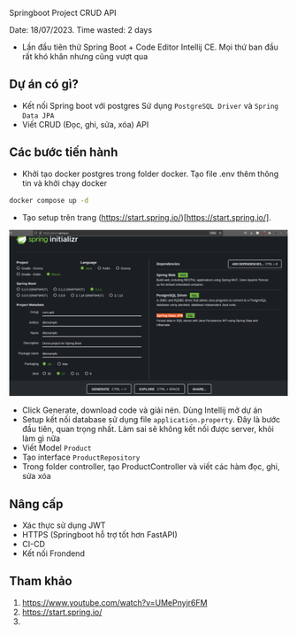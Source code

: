 Springboot Project CRUD API

Date: 18/07/2023. Time wasted: 2 days

- Lần đầu tiên thử Spring Boot + Code Editor Intellij CE. Mọi thứ ban đầu rất khó khăn nhưng cũng vượt qua
## Dự án có gì?
- Kết nối Spring boot với postgres Sử dụng `PostgreSQL Driver` và `Spring Data JPA`
- Viết CRUD (Đọc, ghi, sửa, xóa) API 


## Các bước tiến hành
- Khởi tạo docker postgres trong folder docker. Tạo file .env thêm thông tin và khởi chạy docker

```bash
docker compose up -d
```
- Tạo setup trên trang (https://start.spring.io/)[https://start.spring.io/]. 

![Khởi tạo](img/spring-init.png)

- Click Generate, download code và giải nén. Dùng Intellij mở dự án
- Setup kết nối database sử dụng file `application.property`. Đây là bước đầu tiên, quan trọng nhất. Làm sai sẽ không kết nối được server, khỏi làm gì nữa
- Viết Model `Product`
- Tạo interface `ProductRepository`
- Trong folder controller, tạo ProductController và viết các hàm đọc, ghi, sửa xóa

## Nâng cấp

- Xác thực sử dụng JWT
- HTTPS (Springboot hỗ trợ tốt hơn FastAPI)
- CI-CD
- Kết nối Frondend

## Tham khảo
1. https://www.youtube.com/watch?v=UMePnyjr6FM
2. https://start.spring.io/
3. 